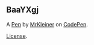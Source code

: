 BaaYXgj
-------


A [Pen](https://codepen.io/mrkleiner/pen/BaaYXgj) by [MrKleiner](https://codepen.io/mrkleiner) on [CodePen](https://codepen.io).

[License](https://codepen.io/mrkleiner/pen/BaaYXgj/license).